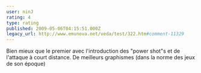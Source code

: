 ```yaml
---
user: ninJ
rating: 4
type: rating
published: 2009-05-06T04:15:51.000Z
legacy_url: http://www.emunova.net/veda/test/322.htm#comment-11329
---
```

Bien mieux que le premier avec l'introduction des "power shot"s et de l'attaque à court distance. De meilleurs graphismes (dans la norme des jeux de son époque)